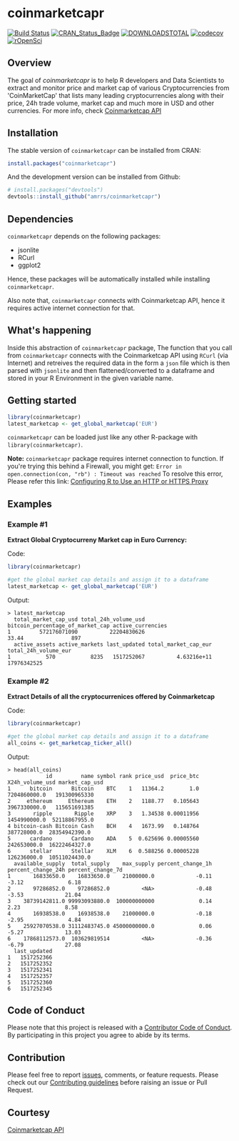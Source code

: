 # coinmarketcapr

[![Build Status](https://travis-ci.org/amrrs/coinmarketcapr.svg?branch=master)](https://travis-ci.org/amrrs/coinmarketcapr) [![CRAN\_Status\_Badge](http://www.r-pkg.org/badges/version/coinmarketcapr)](https://cran.r-project.org/package=coinmarketcapr) [![DOWNLOADSTOTAL](https://cranlogs.r-pkg.org/badges/grand-total/coinmarketcapr)](https://cranlogs.r-pkg.org/badges/grand-total/coinmarketcapr) [![codecov](https://codecov.io/gh/amrrs/coinmarketcapr/branch/master/graph/badge.svg)](https://codecov.io/gh/amrrs/coinmarketcapr) [![rOpenSci](https://badges.ropensci.org/172_status.svg)](https://github.com/ropensci/onboarding/issues/172)

Overview
--------
The goal of *coinmarketcapr* is to help R developers and Data Scientists to extract and monitor price and market cap of various Cryptocurrencies from 'CoinMarketCap' that lists many leading cryptocurrencies along with their price, 24h trade volume, market cap and much more in USD and other currencies. For more info, check [Coinmarketcap API](https://coinmarketcap.com/api/)


Installation
------------

The stable version of ```coinmarketcapr``` can be installed from CRAN:

```r
install.packages("coinmarketcapr")
```

And the development version can be installed from Github:

``` r
# install.packages("devtools")
devtools::install_github("amrrs/coinmarketcapr")
```

Dependencies
------------

`coinmarketcapr` depends on the following packages:

* jsonlite
* RCurl
* ggplot2

Hence, these packages will be automatically installed while installing `coinmarketcapr`.

Also note that, `coinmarketcapr` connects with Coinmarketcap API, hence it requires active internet connection for that. 


What's happening
----------------

Inside this abstraction of `coinmarketcapr` package, The function that you call from `coinmarketcapr` connects with the Coinmarketcap API using `RCurl` (via Internet) and retreives the required data in the form a `json` file which is then parsed with `jsonlite` and then flattened/converted to a dataframe and stored in your R Environment in the given variable name. 

Getting started
---------------

``` r
library(coinmarketcapr)
latest_marketcap <- get_global_marketcap('EUR')
```

```coinmarketcapr``` can be loaded just like any other R-package with ```library(coinmarketcapr)```.

**Note:** `coinmarketcapr` package requires internet connection to function. If you're trying this behind a Firewall, you might get:
```Error in open.connection(con, "rb") : Timeout was reached```
To resolve this error, Please refer this link: [Configuring R to Use an HTTP or HTTPS Proxy](https://support.rstudio.com/hc/en-us/articles/200488488-Configuring-R-to-Use-an-HTTP-or-HTTPS-Proxy)

Examples
---------------

### Example #1

**Extract Global Cryptocurreny Market cap in Euro Currency:**

Code:
```r
library(coinmarketcapr)

#get the global market cap details and assign it to a dataframe
latest_marketcap <- get_global_marketcap('EUR')
```

Output:
```
> latest_marketcap
  total_market_cap_usd total_24h_volume_usd bitcoin_percentage_of_market_cap active_currencies
1         572176071090          22204830626                            33.44               897
  active_assets active_markets last_updated total_market_cap_eur total_24h_volume_eur
1           570           8235   1517252067          4.63216e+11          17976342525
```

### Example #2

**Extract Details of all the cryptocurrenices offered by Coinmarketcap**

Code:
```r
library(coinmarketcapr)

#get the global market cap details and assign it to a dataframe
all_coins <- get_marketcap_ticker_all()
```

Output:
```
> head(all_coins)
            id         name symbol rank price_usd  price_btc X24h_volume_usd market_cap_usd
1      bitcoin      Bitcoin    BTC    1   11364.2        1.0    7204860000.0   191300965330
2     ethereum     Ethereum    ETH    2   1188.77   0.105643    3967330000.0   115651691385
3       ripple       Ripple    XRP    3   1.34538 0.00011956    1454990000.0  52118867955.0
4 bitcoin-cash Bitcoin Cash    BCH    4   1673.99   0.148764     387728000.0  28354942390.0
5      cardano      Cardano    ADA    5  0.625696 0.00005560     242653000.0  16222464327.0
6      stellar      Stellar    XLM    6  0.588256 0.00005228     126236000.0  10511024430.0
  available_supply  total_supply    max_supply percent_change_1h percent_change_24h percent_change_7d
1       16833650.0    16833650.0    21000000.0             -0.11              -3.12              6.18
2       97286852.0    97286852.0          <NA>             -0.48              -3.53             21.04
3    38739142811.0 99993093880.0  100000000000              0.14               2.23              8.58
4       16938538.0    16938538.0    21000000.0             -0.18              -2.95              4.84
5    25927070538.0 31112483745.0 45000000000.0              0.06              -5.27             13.03
6    17868112573.0  103629819514          <NA>             -0.36              -6.79             27.08
  last_updated
1   1517252366
2   1517252352
3   1517252341
4   1517252357
5   1517252360
6   1517252345
```

Code of Conduct
---------------
Please note that this project is released with a [Contributor Code of Conduct](CONDUCT.md). By participating in this project you agree to abide by its terms.

Contribution
---------------
Please feel free to report [issues](https://github.com/amrrs/coinmarketcapr/issues/new), comments, or feature requests. Please check out our [Contributing guidelines](CONTRIBUTING.md) before raising an issue or Pull Request. 

Courtesy
---------------
[Coinmarketcap API](https://coinmarketcap.com/api/)

